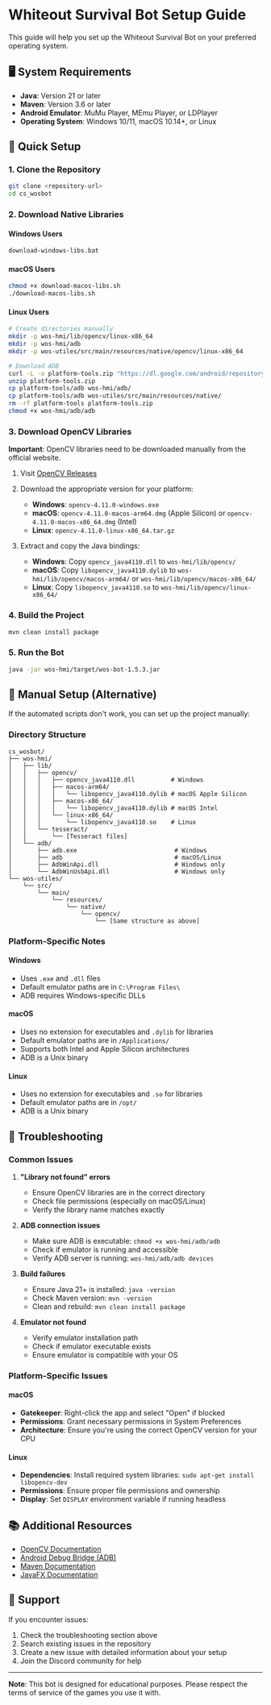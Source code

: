 # Whiteout Survival Bot Setup Guide

This guide will help you set up the Whiteout Survival Bot on your preferred operating system.

## 🖥️ System Requirements

- **Java**: Version 21 or later
- **Maven**: Version 3.6 or later
- **Android Emulator**: MuMu Player, MEmu Player, or LDPlayer
- **Operating System**: Windows 10/11, macOS 10.14+, or Linux

## 🚀 Quick Setup

### 1. Clone the Repository
```bash
git clone <repository-url>
cd cs_wosbot
```

### 2. Download Native Libraries

#### Windows Users
```cmd
download-windows-libs.bat
```

#### macOS Users
```bash
chmod +x download-macos-libs.sh
./download-macos-libs.sh
```

#### Linux Users
```bash
# Create directories manually
mkdir -p wos-hmi/lib/opencv/linux-x86_64
mkdir -p wos-hmi/adb
mkdir -p wos-utiles/src/main/resources/native/opencv/linux-x86_64

# Download ADB
curl -L -o platform-tools.zip "https://dl.google.com/android/repository/platform-tools-latest-linux.zip"
unzip platform-tools.zip
cp platform-tools/adb wos-hmi/adb/
cp platform-tools/adb wos-utiles/src/main/resources/native/
rm -rf platform-tools platform-tools.zip
chmod +x wos-hmi/adb/adb
```

### 3. Download OpenCV Libraries

**Important**: OpenCV libraries need to be downloaded manually from the official website.

1. Visit [OpenCV Releases](https://opencv.org/releases/)
2. Download the appropriate version for your platform:
   - **Windows**: `opencv-4.11.0-windows.exe`
   - **macOS**: `opencv-4.11.0-macos-arm64.dmg` (Apple Silicon) or `opencv-4.11.0-macos-x86_64.dmg` (Intel)
   - **Linux**: `opencv-4.11.0-linux-x86_64.tar.gz`

3. Extract and copy the Java bindings:
   - **Windows**: Copy `opencv_java4110.dll` to `wos-hmi/lib/opencv/`
   - **macOS**: Copy `libopencv_java4110.dylib` to `wos-hmi/lib/opencv/macos-arm64/` or `wos-hmi/lib/opencv/macos-x86_64/`
   - **Linux**: Copy `libopencv_java4110.so` to `wos-hmi/lib/opencv/linux-x86_64/`

### 4. Build the Project
```bash
mvn clean install package
```

### 5. Run the Bot
```bash
java -jar wos-hmi/target/wos-bot-1.5.3.jar
```

## 🔧 Manual Setup (Alternative)

If the automated scripts don't work, you can set up the project manually:

### Directory Structure
```
cs_wosbot/
├── wos-hmi/
│   ├── lib/
│   │   ├── opencv/
│   │   │   ├── opencv_java4110.dll          # Windows
│   │   │   ├── macos-arm64/
│   │   │   │   └── libopencv_java4110.dylib # macOS Apple Silicon
│   │   │   ├── macos-x86_64/
│   │   │   │   └── libopencv_java4110.dylib # macOS Intel
│   │   │   └── linux-x86_64/
│   │   │       └── libopencv_java4110.so    # Linux
│   │   └── tesseract/
│   │       └── [Tesseract files]
│   └── adb/
│       ├── adb.exe                           # Windows
│       ├── adb                               # macOS/Linux
│       ├── AdbWinApi.dll                     # Windows only
│       └── AdbWinUsbApi.dll                  # Windows only
└── wos-utiles/
    └── src/
        └── main/
            └── resources/
                └── native/
                    └── opencv/
                        └── [Same structure as above]
```

### Platform-Specific Notes

#### Windows
- Uses `.exe` and `.dll` files
- Default emulator paths are in `C:\Program Files\`
- ADB requires Windows-specific DLLs

#### macOS
- Uses no extension for executables and `.dylib` for libraries
- Default emulator paths are in `/Applications/`
- Supports both Intel and Apple Silicon architectures
- ADB is a Unix binary

#### Linux
- Uses no extension for executables and `.so` for libraries
- Default emulator paths are in `/opt/`
- ADB is a Unix binary

## 🐛 Troubleshooting

### Common Issues

1. **"Library not found" errors**
   - Ensure OpenCV libraries are in the correct directory
   - Check file permissions (especially on macOS/Linux)
   - Verify the library name matches exactly

2. **ADB connection issues**
   - Make sure ADB is executable: `chmod +x wos-hmi/adb/adb`
   - Check if emulator is running and accessible
   - Verify ADB server is running: `wos-hmi/adb/adb devices`

3. **Build failures**
   - Ensure Java 21+ is installed: `java -version`
   - Check Maven version: `mvn -version`
   - Clean and rebuild: `mvn clean install package`

4. **Emulator not found**
   - Verify emulator installation path
   - Check if emulator executable exists
   - Ensure emulator is compatible with your OS

### Platform-Specific Issues

#### macOS
- **Gatekeeper**: Right-click the app and select "Open" if blocked
- **Permissions**: Grant necessary permissions in System Preferences
- **Architecture**: Ensure you're using the correct OpenCV version for your CPU

#### Linux
- **Dependencies**: Install required system libraries: `sudo apt-get install libopencv-dev`
- **Permissions**: Ensure proper file permissions and ownership
- **Display**: Set `DISPLAY` environment variable if running headless

## 📚 Additional Resources

- [OpenCV Documentation](https://docs.opencv.org/)
- [Android Debug Bridge (ADB)](https://developer.android.com/studio/command-line/adb)
- [Maven Documentation](https://maven.apache.org/guides/)
- [JavaFX Documentation](https://openjfx.io/)

## 🤝 Support

If you encounter issues:
1. Check the troubleshooting section above
2. Search existing issues in the repository
3. Create a new issue with detailed information about your setup
4. Join the Discord community for help

---

**Note**: This bot is designed for educational purposes. Please respect the terms of service of the games you use it with. 